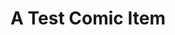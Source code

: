 ---
layout: comic
title: A Test Comic Item
slug: "4"
image: "/images/test/didcot-power-station.jpg"
---